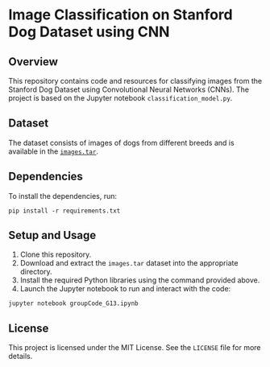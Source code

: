 
# Image Classification on Stanford Dog Dataset using CNN

## Overview

This repository contains code and resources for classifying images from the Stanford Dog Dataset using Convolutional Neural Networks (CNNs). The project is based on the Jupyter notebook `classification_model.py`.

## Dataset

The dataset consists of images of dogs from different breeds and is available in the [`images.tar`](http://vision.stanford.edu/aditya86/ImageNetDogs/).

## Dependencies

To install the dependencies, run:
```
pip install -r requirements.txt
```

## Setup and Usage

1. Clone this repository.
2. Download and extract the `images.tar` dataset into the appropriate directory.
3. Install the required Python libraries using the command provided above.
4. Launch the Jupyter notebook to run and interact with the code:
```
jupyter notebook groupCode_G13.ipynb
```

## License

This project is licensed under the MIT License. See the `LICENSE` file for more details.
